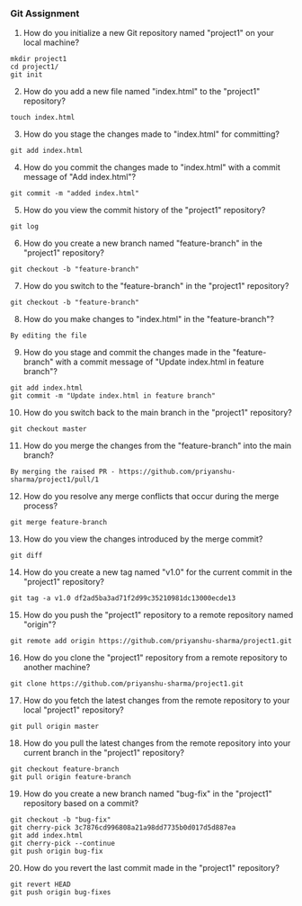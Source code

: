 ### Git Assignment

1. How do you initialize a new Git repository named "project1" on your local machine?


```
mkdir project1
cd project1/
git init
```

2. How do you add a new file named "index.html" to the "project1" repository?

```
touch index.html
```

3. How do you stage the changes made to "index.html" for committing?

```
git add index.html
```

4. How do you commit the changes made to "index.html" with a commit message of "Add index.html"?

```
git commit -m "added index.html"
```

5. How do you view the commit history of the "project1" repository?

```
git log
```

6. How do you create a new branch named "feature-branch" in the "project1" repository?

```
git checkout -b "feature-branch"
```

7. How do you switch to the "feature-branch" in the "project1" repository?

```
git checkout -b "feature-branch"
```

8. How do you make changes to "index.html" in the "feature-branch"?

```
By editing the file
```

9. How do you stage and commit the changes made in the "feature-branch" with a commit message of "Update index.html in feature branch"?

```
git add index.html
git commit -m "Update index.html in feature branch"
```


10. How do you switch back to the main branch in the "project1" repository?

```
git checkout master
```

11. How do you merge the changes from the "feature-branch" into the main branch?


```
By merging the raised PR - https://github.com/priyanshu-sharma/project1/pull/1
```

12. How do you resolve any merge conflicts that occur during the merge process?

```
git merge feature-branch
```

13. How do you view the changes introduced by the merge commit?

```
git diff
```

14. How do you create a new tag named "v1.0" for the current commit in the "project1" repository?

```
git tag -a v1.0 df2ad5ba3ad71f2d99c35210981dc13000ecde13
```


15. How do you push the "project1" repository to a remote repository named "origin"?

```
git remote add origin https://github.com/priyanshu-sharma/project1.git
```

16. How do you clone the "project1" repository from a remote repository to another machine?

```
git clone https://github.com/priyanshu-sharma/project1.git
```

17. How do you fetch the latest changes from the remote repository to your local "project1" repository?

```
git pull origin master
```

18. How do you pull the latest changes from the remote repository into your current branch in the "project1" repository?

```
git checkout feature-branch
git pull origin feature-branch
```

19. How do you create a new branch named "bug-fix" in the "project1" repository based on a   commit?

```
git checkout -b "bug-fix"
git cherry-pick 3c7876cd996808a21a98dd7735b0d017d5d887ea
git add index.html
git cherry-pick --continue
git push origin bug-fix
```

20. How do you revert the last commit made in the "project1" repository?

```
git revert HEAD
git push origin bug-fixes
```